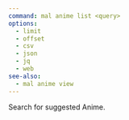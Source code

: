 ```yaml
---
command: mal anime list <query>
options:
  - limit
  - offset
  - csv
  - json
  - jq
  - web
see-also:
  - mal anime view
---
```

Search for suggested Anime.